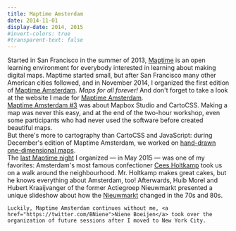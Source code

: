 ```yaml
---
title: Maptime Amsterdam
date: 2014-11-01
display-date: 2014, 2015
#invert-colors: true
#transparent-text: false
---
```


<section>
  <span>
    Started in San Francisco in the summer of 2013, <a href="http://maptime.io/">Maptime</a> is an open learning environment for everybody interested in learning about making digital maps. Maptime started small, but after San Francisco many other American cities followed, and in November 2014, I organized the first edition of <a href="http://maptime-ams.github.io/">Maptime Amsterdam</a>. <i>Maps for all forever!</i> And don't forget to take a look at the website I made for <a href="http://maptime-ams.github.io/">Maptime Amsterdam</a>.
  </span>
</section>

<section>
  <span>
    <a href="http://www.meetup.com/Maptime-AMS/events/218595562/">Maptime Amsterdam #3</a> was about Mapbox Studio and CartoCSS. Making a map was never this easy, and at the end of the two-hour workshop, even some participants who had never used the software before created beautiful maps.
  </span>
</section>

<section>
  <span>
    But there's more to cartography than CartoCSS and JavaScript: during December's edition of Maptime Amsterdam, we worked on <a href="http://waag.org/en/blog/cartograms-and-one-dimensional-maps">hand-drawn one-dimensional maps</a>.
  </span>
</section>

<section>
  <span>
    The <a href="http://www.meetup.com/Maptime-AMS/events/220184224/">last Maptime night</a> I organized — in May 2015 — was one of my favorites: Amsterdam's most famous confectioner <a href="http://www.patisserieholtkamp.nl">Cees Holtkamp</a> took us on a walk around the neighbourhood. Mr. Holtkamp makes great cakes, but he knows everything about Amsterdam, too! Afterwards, Huib Morel and Hubert Kraaijvanger of the former Actiegroep Nieuwmarkt presented a unique slideshow about how the <a href="https://en.wikipedia.org/wiki/Nieuwmarkt">Nieuwmarkt</a> changed in the 70s and 80s.

    Luckily, Maptime Amsterdam continues without me, <a href="https://twitter.com/BNiene">Niene Boeijen</a> took over the organization of future sessions after I moved to New York City.
  </span>
</section>
